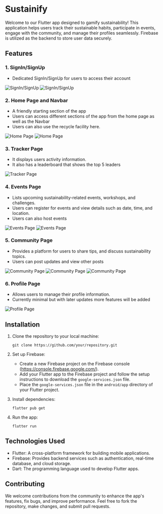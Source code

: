 # Sustainify

Welcome to our Flutter app designed to gamify sustainability! This application helps users track their sustainable habits, participate in events, engage with the community, and manage their profiles seamlessly. Firebase is utilized as the backend to store user data securely.

## Features

### 1. SignIn/SignUp
- Dedicated SignIn/SignUp for users to access their account

![SignIn/SignUp](images/signin.png)
![SignIn/SignUp](images/signup.png)

### 2. Home Page and Navbar
- A friendly starting section of the app
- Users can access different sections of the app from the home page as well as the Navbar
- Users can also use the recycle facility here.

![Home Page](images/homepage1.png)
![Home Page](images/homepage2.png)

### 3. Tracker Page
- It displays users activity information.
- It also has a leaderboard that shows the top 5 leaders

![Tracker Page](images/tracker.png)

### 4. Events Page
- Lists upcoming sustainability-related events, workshops, and challenges.
- Users can register for events and view details such as date, time, and location.
- Users can also host events

![Events Page](images/events1.png)
![Events Page](images/events2.png)

### 5. Community Page
- Provides a platform for users to  share tips, and discuss sustainability topics.
- Users can post updates and view other posts

![Community Page](images/community1.png)
![Community Page](images/community2.png)
![Community Page](images/community3.png)

### 6. Profile Page
- Allows users to manage their profile information.
- Currently minimal but with later updates more features will be added

![Profile Page](images/profile.png)

## Installation

1. Clone the repository to your local machine:
   ```
   git clone https://github.com/your/repository.git
   ```

2. Set up Firebase:
   - Create a new Firebase project on the Firebase console (https://console.firebase.google.com/).
   - Add your Flutter app to the Firebase project and follow the setup instructions to download the `google-services.json` file.
   - Place the `google-services.json` file in the `android/app` directory of your Flutter project.

3. Install dependencies:
   ```
   flutter pub get
   ```

4. Run the app:
   ```
   flutter run
   ```

## Technologies Used

- Flutter: A cross-platform framework for building mobile applications.
- Firebase: Provides backend services such as authentication, real-time database, and cloud storage.
- Dart: The programming language used to develop Flutter apps.

## Contributing

We welcome contributions from the community to enhance the app's features, fix bugs, and improve performance. Feel free to fork the repository, make changes, and submit pull requests.
